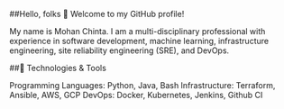 ##Hello, folks 👋
Welcome to my GitHub profile!  

My name is Mohan Chinta. I am a multi-disciplinary professional with experience in software development, machine learning, infrastructure engineering, site reliability engineering (SRE), and DevOps.


##🔧 Technologies & Tools
             
Programming Languages: Python, Java, Bash
Infrastructure: Terraform, Ansible, AWS, GCP
DevOps: Docker, Kubernetes, Jenkins, Github CI
